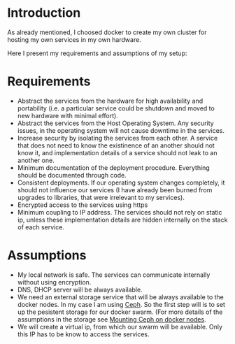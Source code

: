 # Introduction

As already mentioned, I choosed docker to create my own cluster for 
hosting my own services in my own hardware. 

Here I present my requirements and assumptions of my setup:

# Requirements

* Abstract the services from the hardware for high availability and 
portability (i.e. a particular service could be shutdown and moved to 
new hardware with minimal effort).
* Abstract the services from the Host Operating System. Any security issues,
in the operating system will not cause downtime in the services.
* Increase security by isolating the services from each other. 
A service that does not need to know the existinence of an another 
should not know it, and implementation details of a service should 
not leak to an another one.
* Minimum documentation of the deployment procedure. Everything should be
documented through code. 
* Consistent deployments. If our operating system changes completely, 
it should not influence our services (I have already been burned
from upgrades to libraries, that were irrelevant to my services).
* Encrypted access to the services using https
* Minimum coupling to IP address. The services should not rely 
on static ip, unless these implementation details are hidden internally
on the stack of each service.


# Assumptions

* My local network is safe. The services can communicate internally
without using encryption. 
* DNS, DHCP server will be always available. 
* We need an external storage service that will be always available 
to the docker nodes. In my case I am using [Ceph](https://ceph.com/).
So the first step will is to set up the pesistent storage for our docker
swarm. (For more details of the assumptions in the storage see 
[Mounting Ceph on docker nodes](persistent_storage/mounting_clients.md).
* We will create a virtual ip, from which our swarm will be available.
Only this IP has to be know to access the services. 